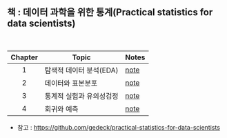 ## 책 : 데이터 과학을 위한 통계(Practical statistics for data scientists)

<br> 

| Chapter | Topic | Notes |
|:-:|---|---|
|1|탐색적 데이터 분석(EDA)|[note](https://colab.research.google.com/github/sejin-sim/Practical_statistics/blob/main/1_%ED%83%90%EC%83%89%EC%A0%81_%EB%8D%B0%EC%9D%B4%ED%84%B0_%EB%B6%84%EC%84%9D(EDA).ipynb)|
|2|데이터와 표본분포|[note](https://colab.research.google.com/github/sejin-sim/Practical_statistics/blob/main/2_데이터와_표본분포.ipynb)|
|3|통계적 실험과 유의성검정|[note](https://colab.research.google.com/github/sejin-sim/Practical_statistics/blob/main/3_%ED%86%B5%EA%B3%84%EC%A0%81_%EC%8B%A4%ED%97%98%EA%B3%BC_%EC%9C%A0%EC%9D%98%EC%84%B1%EA%B2%80%EC%A0%95.ipynb)|
|4|회귀와 예측|[note](https://colab.research.google.com/github/sejin-sim/Practical_statistics/blob/main/4_%ED%9A%8C%EA%B7%80%EC%99%80_%EC%98%88%EC%B8%A1.ipynb)|

- 참고 : https://github.com/gedeck/practical-statistics-for-data-scientists
